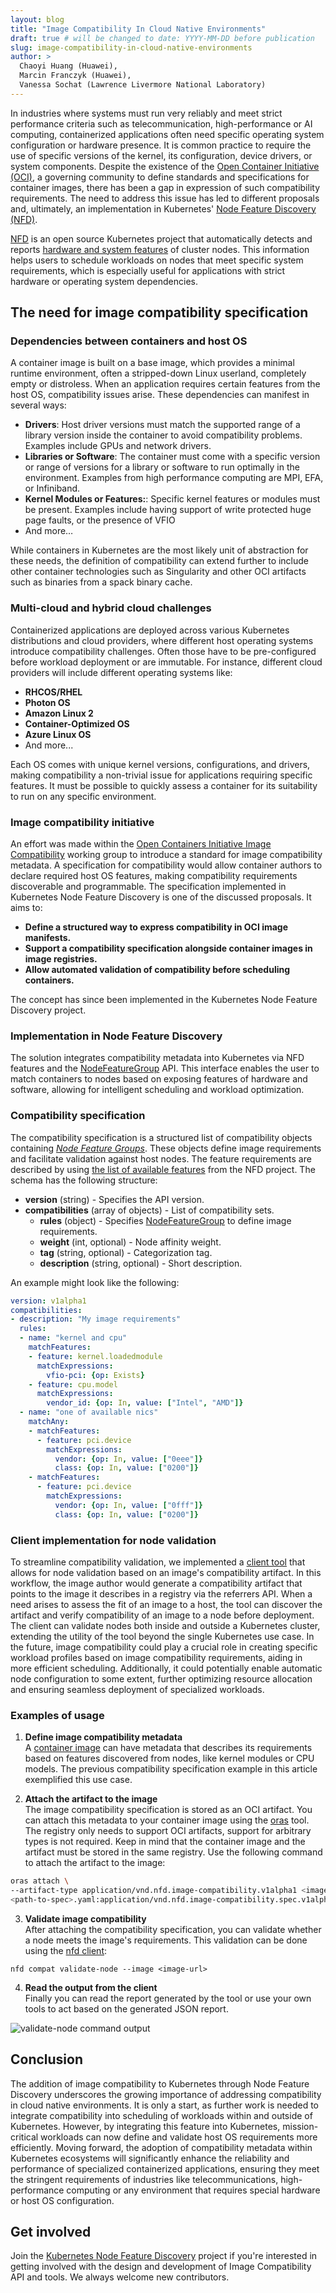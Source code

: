 ```yaml
---
layout: blog
title: "Image Compatibility In Cloud Native Environments"
draft: true # will be changed to date: YYYY-MM-DD before publication
slug: image-compatibility-in-cloud-native-environments
author: >
  Chaoyi Huang (Huawei),
  Marcin Franczyk (Huawei),
  Vanessa Sochat (Lawrence Livermore National Laboratory)  
---
```


In industries where systems must run very reliably and meet strict performance criteria such as telecommunication, high-performance or AI computing, containerized applications often need specific operating system configuration or hardware presence.
It is common practice to require the use of specific versions of the kernel, its configuration, device drivers, or system components.
Despite the existence of the [Open Container Initiative (OCI)](https://opencontainers.org/), a governing community to define standards and specifications for container images, there has been a gap in expression of such compatibility requirements.
The need to address this issue has led to different proposals and, ultimately, an implementation in Kubernetes' [Node Feature Discovery (NFD)](https://kubernetes-sigs.github.io/node-feature-discovery/stable/get-started/index.html).

[NFD](https://kubernetes-sigs.github.io/node-feature-discovery/stable/get-started/index.html) is an open source Kubernetes project that automatically detects and reports [hardware and system features](https://kubernetes-sigs.github.io/node-feature-discovery/v0.17/usage/customization-guide.html#available-features) of cluster nodes. This information helps users to schedule workloads on nodes that meet specific system requirements, which is especially useful for applications with strict hardware or operating system dependencies.

## The need for image compatibility specification

### Dependencies between containers and host OS

A container image is built on a base image, which provides a minimal runtime environment, often a stripped-down Linux userland, completely empty or distroless. When an application requires certain features from the host OS, compatibility issues arise. These dependencies can manifest in several ways:

- **Drivers**:
  Host driver versions must match the supported range of a library version inside the container to avoid compatibility problems. Examples include GPUs and network drivers.
- **Libraries or Software**:
  The container must come with a specific version or range of versions for a library or software to run optimally in the environment. Examples from high performance computing are MPI, EFA, or Infiniband.
- **Kernel Modules or Features:**:
  Specific kernel features or modules must be present. Examples include having support of write protected huge page faults, or the presence of VFIO
- And more…

While containers in Kubernetes are the most likely unit of abstraction for these needs, the definition of compatibility can extend further to include other container technologies such as Singularity and other OCI artifacts such as binaries from a spack binary cache.

### Multi-cloud and hybrid cloud challenges

Containerized applications are deployed across various Kubernetes distributions and cloud providers, where different host operating systems introduce compatibility challenges.
Often those have to be pre-configured before workload deployment or are immutable.
For instance, different cloud providers will include different operating systems like:

- **RHCOS/RHEL**
- **Photon OS**
- **Amazon Linux 2**
- **Container-Optimized OS**
- **Azure Linux OS**
- And more...

Each OS comes with unique kernel versions, configurations, and drivers, making compatibility a non-trivial issue for applications requiring specific features.
It must be possible to quickly assess a container for its suitability to run on any specific environment.

### Image compatibility initiative

An effort was made within the [Open Containers Initiative Image Compatibility](https://github.com/opencontainers/wg-image-compatibility) working group to introduce a standard for image compatibility metadata.
A specification for compatibility would allow container authors to declare required host OS features, making compatibility requirements discoverable and programmable.
The specification implemented in Kubernetes Node Feature Discovery is one of the discussed proposals.
It aims to:

- **Define a structured way to express compatibility in OCI image manifests.**
- **Support a compatibility specification alongside container images in image registries.**
- **Allow automated validation of compatibility before scheduling containers.**

The concept has since been implemented in the Kubernetes Node Feature Discovery project.

### Implementation in Node Feature Discovery

The solution integrates compatibility metadata into Kubernetes via NFD features and the [NodeFeatureGroup](https://kubernetes-sigs.github.io/node-feature-discovery/v0.17/usage/custom-resources.html#nodefeaturegroup) API.
This interface enables the user to match containers to nodes based on exposing features of hardware and software, allowing for intelligent scheduling and workload optimization.

### Compatibility specification

The compatibility specification is a structured list of compatibility objects containing *[Node Feature Groups](https://kubernetes-sigs.github.io/node-feature-discovery/v0.17/usage/custom-resources.html#nodefeaturegroup)*.
These objects define image requirements and facilitate validation against host nodes.
The feature requirements are described by using [the list of available features](https://kubernetes-sigs.github.io/node-feature-discovery/v0.17/usage/customization-guide.html#available-features) from the NFD project.
The schema has the following structure:

- **version** (string) - Specifies the API version.
- **compatibilities** (array of objects) - List of compatibility sets.
  - **rules** (object) - Specifies [NodeFeatureGroup](https://kubernetes-sigs.github.io/node-feature-discovery/v0.17/usage/custom-resources.html#nodefeaturegroup) to define image requirements.
  - **weight** (int, optional) - Node affinity weight.
  - **tag** (string, optional) - Categorization tag.
  - **description** (string, optional) - Short description.

An example might look like the following:

```yaml
version: v1alpha1
compatibilities:
- description: "My image requirements"
  rules:
  - name: "kernel and cpu"
    matchFeatures:
    - feature: kernel.loadedmodule
      matchExpressions:
        vfio-pci: {op: Exists}
    - feature: cpu.model
      matchExpressions:
        vendor_id: {op: In, value: ["Intel", "AMD"]}
  - name: "one of available nics"
    matchAny:
    - matchFeatures:
      - feature: pci.device
        matchExpressions:
          vendor: {op: In, value: ["0eee"]}
          class: {op: In, value: ["0200"]}
    - matchFeatures:
      - feature: pci.device
        matchExpressions:
          vendor: {op: In, value: ["0fff"]}
          class: {op: In, value: ["0200"]}
```

### Client implementation for node validation

To streamline compatibility validation, we implemented a [client tool](https://kubernetes-sigs.github.io/node-feature-discovery/v0.17/reference/node-feature-client-reference.html) that allows for node validation based on an image's compatibility artifact.
In this workflow, the image author would generate a compatibility artifact that points to the image it describes in a registry via the referrers API.
When a need arises to assess the fit of an image to a host, the tool can discover the artifact and verify compatibility of an image to a node before deployment.
The client can validate nodes both inside and outside a Kubernetes cluster, extending the utility of the tool beyond the single Kubernetes use case.
In the future, image compatibility could play a crucial role in creating specific workload profiles based on image compatibility requirements, aiding in more efficient scheduling.
Additionally, it could potentially enable automatic node configuration to some extent, further optimizing resource allocation and ensuring seamless deployment of specialized workloads.

### Examples of usage

1. **Define image compatibility metadata**  
A [container image](/docs/concepts/containers/images) can have metadata that describes its requirements based on features discovered from nodes, like kernel modules or CPU models.
The previous compatibility specification example in this article exemplified this use case.

2. **Attach the artifact to the image**  
The image compatibility specification is stored as an OCI artifact.
You can attach this metadata to your container image using the [oras](https://oras.land/) tool.
The registry only needs to support OCI artifacts, support for arbitrary types is not required.
Keep in mind that the container image and the artifact must be stored in the same registry.
Use the following command to attach the artifact to the image:

```bash
oras attach \ 
--artifact-type application/vnd.nfd.image-compatibility.v1alpha1 <image-url> \ 
<path-to-spec>.yaml:application/vnd.nfd.image-compatibility.spec.v1alpha1+yaml
```

3. **Validate image compatibility**  
After attaching the compatibility specification, you can validate whether a node meets the image's requirements.
This validation can be done using the [nfd client](https://kubernetes-sigs.github.io/node-feature-discovery/v0.17/reference/node-feature-client-reference.html):

`nfd compat validate-node --image <image-url>`

4. **Read the output from the client**  
Finally you can read the report generated by the tool or use your own tools to act based on the generated JSON report.

![validate-node command output](validate-node-output.png)

## Conclusion

The addition of image compatibility to Kubernetes through Node Feature Discovery underscores the growing importance of addressing compatibility in cloud native environments.
It is only a start, as further work is needed to integrate compatibility into scheduling of workloads within and outside of Kubernetes.
However, by integrating this feature into Kubernetes, mission-critical workloads can now define and validate host OS requirements more efficiently.
Moving forward, the adoption of compatibility metadata within Kubernetes ecosystems will significantly enhance the reliability and performance of specialized containerized applications, ensuring they meet the stringent requirements of industries like telecommunications, high-performance computing or any environment that requires special hardware or host OS configuration.

## Get involved

Join the [Kubernetes Node Feature Discovery](https://kubernetes-sigs.github.io/node-feature-discovery/v0.17/contributing/) project if you're interested in getting involved with the design and development of Image Compatibility API and tools.
We always welcome new contributors.
